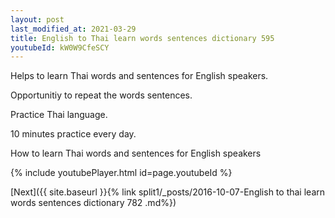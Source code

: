 ```yaml
---
layout: post
last_modified_at: 2021-03-29
title: English to Thai learn words sentences dictionary 595 
youtubeId: kW0W9CfeSCY
---
```

 
 
Helps to learn Thai words and sentences for English speakers.

Opportunitiy to repeat the words sentences. 

Practice Thai language. 
 
10 minutes practice every day. 
 
How to learn Thai words and sentences for English speakers 
 
{% include youtubePlayer.html id=page.youtubeId %}
 
 
[Next]({{ site.baseurl }}{% link  split1/_posts/2016-10-07-English to thai learn words sentences dictionary 782 .md%})
 

